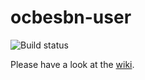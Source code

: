 # ocbesbn-user
![Build status](https://circleci.com/gh/OpusCapita/user.svg?style=shield&circle-token=991b64f8600ad273b673dc94799ec0ccca772d1c)

Please have a look at the [wiki](../../wiki).
